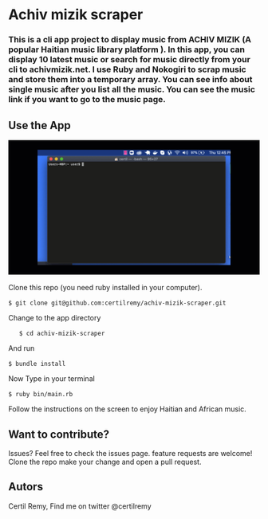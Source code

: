 # Achiv mizik scraper

### This is a cli app project to display music from ACHIV MIZIK (A popular Haitian music library platform ). In this app,  you can display 10 latest music or search for music directly from your cli to achivmizik.net. I use Ruby and Nokogiri to scrap music and store them into a temporary array. You can see info about single music after you list all the music. You can see the music link if you want to go to the music page.

## Use the App

![](./achiv.gif)

 Clone this repo (you need ruby installed in your computer).
```
$ git clone git@github.com:certilremy/achiv-mizik-scraper.git
```

 Change to the app directory 
 
 ```
    $ cd achiv-mizik-scraper
 ```
 
  And run 

```
$ bundle install 
```
   
Now Type in your terminal 

```
$ ruby bin/main.rb
``` 
Follow the instructions on the screen to enjoy Haitian and African music. 

## Want to contribute? 
Issues? Feel free to check the issues page. feature requests are welcome! Clone the repo make your change and open a pull request. 
 
## Autors 
Certil Remy, Find me on twitter @certilremy